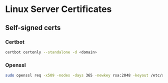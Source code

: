 

# Linux Server Certificates 

## Self-signed certs 

### Certbot 

```bash
certbot certonly --standalone -d <domain>

```

### Openssl 

```bash
sudo openssl req -x509 -nodes -days 365 -newkey rsa:2048 -keyout /etc/ssl/private/nginx-selfsigned.key -out /etc/ssl/certs/nginx-selfsigned.crt
```
